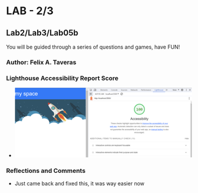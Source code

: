 # LAB - 2/3

## Lab2/Lab3/Lab05b

You will be guided through a series of questions and games, have FUN!

### Author: Felix A. Taveras


### Lighthouse Accessibility Report Score

* ![LightHouse Report](img/lighthouse.png)

### Reflections and Comments

* Just came back and fixed this, it was way easier now